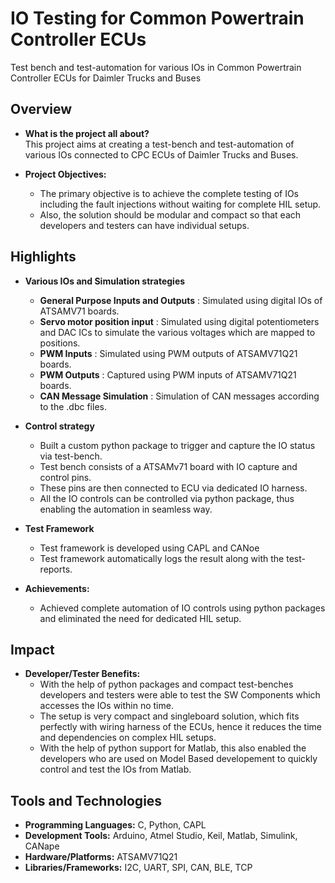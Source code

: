 # IO Testing for Common Powertrain Controller ECUs

Test bench and test-automation for various IOs in Common Powertrain Controller ECUs for Daimler Trucks and Buses

## Overview

- **What is the project all about?**  
  This project aims at creating a test-bench and test-automation of various IOs connected to CPC ECUs of Daimler Trucks and Buses.

- **Project Objectives:**  

  - The primary objective is to achieve the complete testing of IOs including the fault injections without waiting for complete HIL setup.
  - Also, the solution should be modular and compact so that each developers and testers can have individual setups.

## Highlights

- **Various IOs and Simulation strategies**  

  - **General Purpose Inputs and Outputs** : Simulated using digital IOs of ATSAMV71 boards.
  - **Servo motor position input** : Simulated using digital potentiometers and DAC ICs to simulate the various voltages which are mapped to positions.
  - **PWM Inputs** : Simulated using PWM outputs of ATSAMV71Q21 boards.
  - **PWM Outputs** : Captured using PWM inputs of ATSAMV71Q21 boards.
  - **CAN Message Simulation** : Simulation of CAN messages according to the .dbc files.

- **Control strategy** 

  - Built a custom python package to trigger and capture the IO status via test-bench.
  - Test bench consists of a ATSAMv71 board with IO capture and control pins.
  - These pins are then connected to ECU via dedicated IO harness.
  - All the IO controls can be controlled via python package, thus enabling the automation in seamless way.

- **Test Framework**

  - Test framework is developed using CAPL and CANoe
  - Test framework automatically logs the result along with the test-reports.
 
- **Achievements:**  

  - Achieved complete automation of IO controls using python packages and eliminated the need for dedicated HIL setup.

## Impact

- **Developer/Tester Benefits:**  
  - With the help of python packages and compact test-benches developers and testers were able to test the SW Components which accesses the IOs within no time.
  - The setup is very compact and singleboard solution, which fits perfectly with wiring harness of the ECUs, hence it reduces the time and dependencies on complex HIL setups.
  - With the help of python support for Matlab, this also enabled the developers who are used on Model Based developement to quickly control and test the IOs from Matlab.
  

## Tools and Technologies

- **Programming Languages:** C, Python, CAPL
- **Development Tools:** Arduino, Atmel Studio, Keil, Matlab, Simulink, CANape
- **Hardware/Platforms:** ATSAMV71Q21
- **Libraries/Frameworks:** I2C, UART, SPI, CAN, BLE, TCP